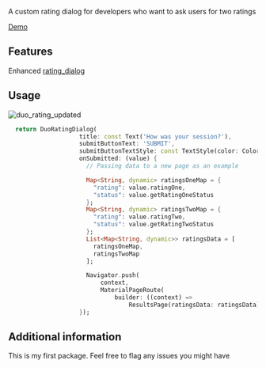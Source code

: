 <!-- 
This README describes the package. If you publish this package to pub.dev,
this README's contents appear on the landing page for your package.

For information about how to write a good package README, see the guide for
[writing package pages](https://dart.dev/guides/libraries/writing-package-pages). 

For general information about developing packages, see the Dart guide for
[creating packages](https://dart.dev/guides/libraries/create-library-packages)
and the Flutter guide for
[developing packages and plugins](https://flutter.dev/developing-packages). 
-->

A custom rating dialog for developers who want to ask users for two ratings

[Demo]()

## Features

Enhanced [rating_dialog](https://pub.dev/packages/rating_dialog)

## Usage

![duo_rating_updated](https://user-images.githubusercontent.com/16275252/175483893-32a8445e-846e-4f71-bdb8-733e8d55db84.gif)


```dart
  return DuoRatingDialog(
                    title: const Text('How was your session?'),
                    submitButtonText: 'SUBMIT',
                    submitButtonTextStyle: const TextStyle(color: Colors.black),
                    onSubmitted: (value) {
                      // Passing data to a new page as an example

                      Map<String, dynamic> ratingsOneMap = {
                        "rating": value.ratingOne,
                        "status": value.getRatingOneStatus
                      };
                      Map<String, dynamic> ratingsTwoMap = {
                        "rating": value.ratingTwo,
                        "status": value.getRatingTwoStatus
                      };
                      List<Map<String, dynamic>> ratingsData = [
                        ratingsOneMap,
                        ratingsTwoMap
                      ];

                      Navigator.push(
                          context,
                          MaterialPageRoute(
                              builder: ((context) =>
                                  ResultsPage(ratingsData: ratingsData))));
                    });
```

## Additional information

This is my first package. Feel free to flag any issues you might have
